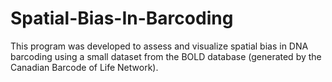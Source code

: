 # Spatial-Bias-In-Barcoding
This program was developed to assess and visualize spatial bias in DNA barcoding using a small dataset from the BOLD database (generated by the Canadian Barcode of Life Network). 
